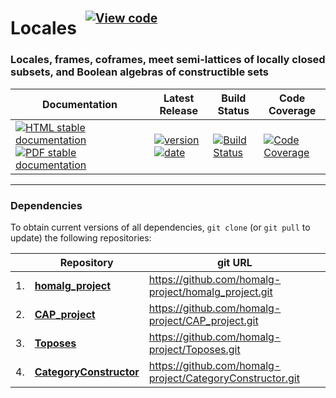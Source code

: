 <!-- BEGIN HEADER -->
# Locales&ensp;<sup><sup>[![View code][code-img]][code-url]</sup></sup>

### Locales, frames, coframes, meet semi-lattices of locally closed subsets, and Boolean algebras of constructible sets

| Documentation | Latest Release | Build Status | Code Coverage |
| ------------- | -------------- | ------------ | ------------- |
| [![HTML stable documentation][html-img]][html-url] [![PDF stable documentation][pdf-img]][pdf-url] | [![version][version-img]][version-url] [![date][date-img]][date-url] | [![Build Status][tests-img]][tests-url] | [![Code Coverage][codecov-img]][codecov-url] |

<!-- END HEADER -->

<!-- BEGIN FOOTER -->
---

### Dependencies

To obtain current versions of all dependencies, `git clone` (or `git pull` to update) the following repositories:

|    | Repository | git URL |
|--- | ---------- | ------- |
| 1. | [**homalg_project**](https://github.com/homalg-project/homalg_project#readme) | https://github.com/homalg-project/homalg_project.git |
| 2. | [**CAP_project**](https://github.com/homalg-project/CAP_project#readme) | https://github.com/homalg-project/CAP_project.git |
| 3. | [**Toposes**](https://github.com/homalg-project/Toposes#readme) | https://github.com/homalg-project/Toposes.git |
| 4. | [**CategoryConstructor**](https://github.com/homalg-project/CategoryConstructor#readme) | https://github.com/homalg-project/CategoryConstructor.git |

[html-img]: https://img.shields.io/badge/🔗%20HTML-stable-blue.svg
[html-url]: https://homalg-project.github.io/Locales/doc/chap0_mj.html

[pdf-img]: https://img.shields.io/badge/🔗%20PDF-stable-blue.svg
[pdf-url]: https://homalg-project.github.io/Locales/download_pdf.html

[version-img]: https://img.shields.io/endpoint?url=https://homalg-project.github.io/Locales/badge_version.json&label=🔗%20version&color=yellow
[version-url]: https://homalg-project.github.io/Locales/view_release.html

[date-img]: https://img.shields.io/endpoint?url=https://homalg-project.github.io/Locales/badge_date.json&label=🔗%20released%20on&color=yellow
[date-url]: https://homalg-project.github.io/Locales/view_release.html

[tests-img]: https://github.com/homalg-project/Locales/workflows/Tests/badge.svg?branch=master
[tests-url]: https://github.com/homalg-project/Locales/actions?query=workflow%3ATests+branch%3Amaster

[codecov-img]: https://codecov.io/gh/homalg-project/Locales/branch/master/graph/badge.svg
[codecov-url]: https://codecov.io/gh/homalg-project/Locales

[code-img]: https://img.shields.io/badge/-View%20code-blue?logo=github
[code-url]: https://github.com/homalg-project/Locales#top
<!-- END FOOTER -->
